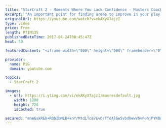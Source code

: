 ```yaml
---
title: "StarCraft 2 - Moments Where You Lack Confidence - Masters Coaching Highlight"
excerpt: "An important point for finding areas to improve in your play -- Watch live at https://www.twitch.tv/x5_pig"
originalUrl: https://youtube.com/watch?v=ekAKyX7ajzI
type: video
price: Free
length: PT1M13S
publishedDateTime: 2017-04-24T08:45:47Z
heat: 50

featuredContent: "<iframe width=\"800\" height=\"500\" frameborder=\"0\" src=\"https://www.youtube.com/embed/ekAKyX7ajzI\" allow=\"accelerometer; autoplay; encrypted-media; gyroscope; picture-in-picture\" allowfullscreen></iframe>"

provider:
  name: PiG
  domain: youtube.com

topics:
  - StarCraft 2

images:
  - url: https://i.ytimg.com/vi/ekAKyX7ajzI/maxresdefault.jpg
    width: 1280
    height: 720
    isCached: true

secured: "mneGskREh+RDbIbML8+knY/MtdLTcB7Ev6/ffdAlGwSvbdhewV6vPohjPYKOa0GIkiA+uEkbPenuBbCfjINQomJHq/WzK7g8Vep0sJ8nO6SyVE8Y0YkuwJco1koNmoFXMFl0j12D45Ain03czZeFYG5J9A+Tb9hOFugMFfXy2Gv/w7evroC11H72dEb3CxSxVY0wW89kwLo71DBQcxD5tDU87794RXiKhFg1PF1kt1Qw5YC7CfsjDIu7Rad4PQ3RsGBfH1Ie/7WiQoA+26f03YuVD20kshjo00Os3ijwAZuyEYXusr9fUoAyG+PR9SqacVLH7tQ3pBk2JYkXzoow6ea7uFfy92H7LDrzcVt6u6QMse/Mbz/ZEpb733OJK8DZmkTGAdM6n9SL+TbnDjV7LmCVAIeovTsXEcRrcwef/yM=;5xye2yjukYerFnLu0SOvAA=="
---
```


